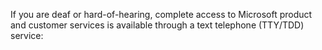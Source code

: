 If you are deaf or hard-of-hearing, complete access to Microsoft product and customer services is available through a text telephone (TTY/TDD) service:
